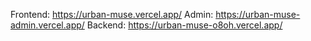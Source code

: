 Frontend: https://urban-muse.vercel.app/
Admin: https://urban-muse-admin.vercel.app/
Backend: https://urban-muse-o8oh.vercel.app/
